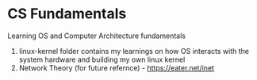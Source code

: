 # CS Fundamentals
Learning OS and Computer Architecture fundamentals
1) linux-kernel folder contains my learnings on how OS interacts with the system hardware and building my own linux kernel
2) Network Theory (for future refernce) - https://eater.net/inet
